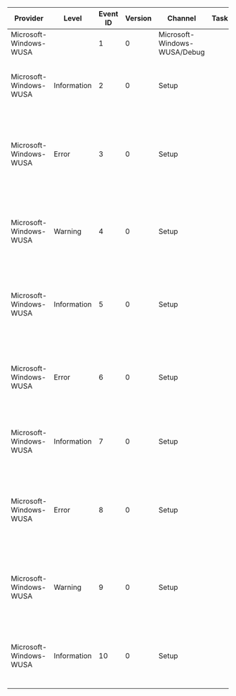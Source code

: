 Provider                |  Level        |  Event ID  |  Version  |  Channel                       |  Task  |  Opcode  |  Keyword  |  Message
------------------------|---------------|------------|-----------|--------------------------------|--------|----------|-----------|------------------------------------------------------------------------------------------------------------------------------------
Microsoft-Windows-WUSA  |               |  1         |  0        |  Microsoft-Windows-WUSA/Debug  |        |          |           |  {DebugMessage}
Microsoft-Windows-WUSA  |  Information  |  2         |  0        |  Setup                         |        |          |           |  Windows update {UpdateTitle} was successfully installed. (Command line: "{CommandLine}")
Microsoft-Windows-WUSA  |  Error        |  3         |  0        |  Setup                         |        |          |           |  Windows update {UpdateTitle} could not be installed because of error {ErrorCode} "{ErrorString}" (Command line: "{CommandLine}")
Microsoft-Windows-WUSA  |  Warning      |  4         |  0        |  Setup                         |        |          |           |  Windows update {UpdateTitle} requires a computer restart to complete the installation. (Command line: "{CommandLine}")
Microsoft-Windows-WUSA  |  Information  |  5         |  0        |  Setup                         |        |          |           |  This computer will restart to complete the installation of Windows update {UpdateTitle} (Command line: "{CommandLine}")
Microsoft-Windows-WUSA  |  Error        |  6         |  0        |  Setup                         |        |          |           |  The Windows Modules Installer must be updated before you can install this package (Command line: "{CommandLine}")
Microsoft-Windows-WUSA  |  Information  |  7         |  0        |  Setup                         |        |          |           |  Windows update {UpdateTitle} was successfully uninstalled. (Command line: "{CommandLine}")
Microsoft-Windows-WUSA  |  Error        |  8         |  0        |  Setup                         |        |          |           |  Windows update {UpdateTitle} could not be uninstalled because of error {ErrorCode} "{ErrorString}" (Command line: "{CommandLine}")
Microsoft-Windows-WUSA  |  Warning      |  9         |  0        |  Setup                         |        |          |           |  Windows update {UpdateTitle} requires a computer restart to finish uninstalling. (Command line: "{CommandLine}")
Microsoft-Windows-WUSA  |  Information  |  10        |  0        |  Setup                         |        |          |           |  This computer will restart to finish uninstalling Windows update {UpdateTitle} (Command line: "{CommandLine}")